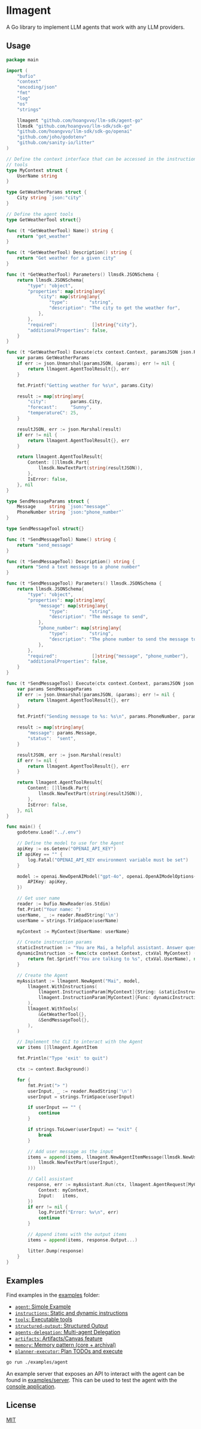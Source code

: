 # llmagent

A Go library to implement LLM agents that work with any LLM providers.

## Usage

```go
package main

import (
	"bufio"
	"context"
	"encoding/json"
	"fmt"
	"log"
	"os"
	"strings"

	llmagent "github.com/hoangvvo/llm-sdk/agent-go"
	llmsdk "github.com/hoangvvo/llm-sdk/sdk-go"
	"github.com/hoangvvo/llm-sdk/sdk-go/openai"
	"github.com/joho/godotenv"
	"github.com/sanity-io/litter"
)

// Define the context interface that can be accessed in the instructions and
// tools
type MyContext struct {
	UserName string
}

type GetWeatherParams struct {
	City string `json:"city"`
}

// Define the agent tools
type GetWeatherTool struct{}

func (t *GetWeatherTool) Name() string {
	return "get_weather"
}

func (t *GetWeatherTool) Description() string {
	return "Get weather for a given city"
}

func (t *GetWeatherTool) Parameters() llmsdk.JSONSchema {
	return llmsdk.JSONSchema{
		"type": "object",
		"properties": map[string]any{
			"city": map[string]any{
				"type":        "string",
				"description": "The city to get the weather for",
			},
		},
		"required":             []string{"city"},
		"additionalProperties": false,
	}
}

func (t *GetWeatherTool) Execute(ctx context.Context, paramsJSON json.RawMessage, contextVal MyContext, runState *llmagent.RunState) (llmagent.AgentToolResult, error) {
	var params GetWeatherParams
	if err := json.Unmarshal(paramsJSON, &params); err != nil {
		return llmagent.AgentToolResult{}, err
	}

	fmt.Printf("Getting weather for %s\n", params.City)

	result := map[string]any{
		"city":         params.City,
		"forecast":     "Sunny",
		"temperatureC": 25,
	}

	resultJSON, err := json.Marshal(result)
	if err != nil {
		return llmagent.AgentToolResult{}, err
	}

	return llmagent.AgentToolResult{
		Content: []llmsdk.Part{
			llmsdk.NewTextPart(string(resultJSON)),
		},
		IsError: false,
	}, nil
}

type SendMessageParams struct {
	Message     string `json:"message"`
	PhoneNumber string `json:"phone_number"`
}

type SendMessageTool struct{}

func (t *SendMessageTool) Name() string {
	return "send_message"
}

func (t *SendMessageTool) Description() string {
	return "Send a text message to a phone number"
}

func (t *SendMessageTool) Parameters() llmsdk.JSONSchema {
	return llmsdk.JSONSchema{
		"type": "object",
		"properties": map[string]any{
			"message": map[string]any{
				"type":        "string",
				"description": "The message to send",
			},
			"phone_number": map[string]any{
				"type":        "string",
				"description": "The phone number to send the message to",
			},
		},
		"required":             []string{"message", "phone_number"},
		"additionalProperties": false,
	}
}

func (t *SendMessageTool) Execute(ctx context.Context, paramsJSON json.RawMessage, contextVal MyContext, runState *llmagent.RunState) (llmagent.AgentToolResult, error) {
	var params SendMessageParams
	if err := json.Unmarshal(paramsJSON, &params); err != nil {
		return llmagent.AgentToolResult{}, err
	}

	fmt.Printf("Sending message to %s: %s\n", params.PhoneNumber, params.Message)

	result := map[string]any{
		"message": params.Message,
		"status":  "sent",
	}

	resultJSON, err := json.Marshal(result)
	if err != nil {
		return llmagent.AgentToolResult{}, err
	}

	return llmagent.AgentToolResult{
		Content: []llmsdk.Part{
			llmsdk.NewTextPart(string(resultJSON)),
		},
		IsError: false,
	}, nil
}

func main() {
	godotenv.Load("../.env")

	// Define the model to use for the Agent
	apiKey := os.Getenv("OPENAI_API_KEY")
	if apiKey == "" {
		log.Fatal("OPENAI_API_KEY environment variable must be set")
	}

	model := openai.NewOpenAIModel("gpt-4o", openai.OpenAIModelOptions{
		APIKey: apiKey,
	})

	// Get user name
	reader := bufio.NewReader(os.Stdin)
	fmt.Print("Your name: ")
	userName, _ := reader.ReadString('\n')
	userName = strings.TrimSpace(userName)

	myContext := MyContext{UserName: userName}

	// Create instruction params
	staticInstruction := "You are Mai, a helpful assistant. Answer questions to the best of your ability."
	dynamicInstruction := func(ctx context.Context, ctxVal MyContext) (string, error) {
		return fmt.Sprintf("You are talking to %s", ctxVal.UserName), nil
	}

	// Create the Agent
	myAssistant := llmagent.NewAgent("Mai", model,
		llmagent.WithInstructions(
			llmagent.InstructionParam[MyContext]{String: &staticInstruction},
			llmagent.InstructionParam[MyContext]{Func: dynamicInstruction},
		),
		llmagent.WithTools(
			&GetWeatherTool{},
			&SendMessageTool{},
		),
	)

	// Implement the CLI to interact with the Agent
	var items []llmagent.AgentItem

	fmt.Println("Type 'exit' to quit")

	ctx := context.Background()

	for {
		fmt.Print("> ")
		userInput, _ := reader.ReadString('\n')
		userInput = strings.TrimSpace(userInput)

		if userInput == "" {
			continue
		}

		if strings.ToLower(userInput) == "exit" {
			break
		}

		// Add user message as the input
		items = append(items, llmagent.NewAgentItemMessage(llmsdk.NewUserMessage(
			llmsdk.NewTextPart(userInput),
		)))

		// Call assistant
		response, err := myAssistant.Run(ctx, llmagent.AgentRequest[MyContext]{
			Context: myContext,
			Input:   items,
		})
		if err != nil {
			log.Printf("Error: %v\n", err)
			continue
		}

		// Append items with the output items
		items = append(items, response.Output...)

		litter.Dump(response)
	}
}
```

## Examples

Find examples in the [examples](./examples/) folder:

- [`agent`: Simple Example](./examples/agent/main.go)
- [`instructions`: Static and dynamic instructions](./examples/instructions/main.go)
- [`tools`: Executable tools](./examples/tools/main.go)
- [`structured-output`: Structured Output](./examples/structured-output/main.go)
- [`agents-delegation`: Multi-agent Delegation](./examples/agents-delegation/main.go)
- [`artifacts`: Artifacts/Canvas feature](./examples/artifacts/main.go)
- [`memory`: Memory pattern (core + archival)](./examples/memory/main.go)
- [`planner-executor`: Plan TODOs and execute](./examples/planner-executor/main.go)

```bash
go run ./examples/agent
```

An example server that exposes an API to interact with the agent can be found in [examples/server](./examples/server). This can be used to test the agent with the [console application](../website).

## License

[MIT](https://github.com/hoangvvo/llm-sdk/blob/main/LICENSE)
